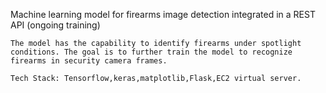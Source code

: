 Machine learning model for firearms image detection integrated in a REST API  (ongoing training)

    The model has the capability to identify firearms under spotlight conditions. The goal is to further train the model to recognize firearms in security camera frames.
    
    Tech Stack: Tensorflow,keras,matplotlib,Flask,EC2 virtual server.